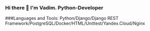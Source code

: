 ### Hi there 👋 I'm Vadim. Python-Developer

###Languages and Tools: Python/Django/Django REST Framework/PostgreSQL/Docker/HTML/Unittest/Yandex.Cloud/Nginx
